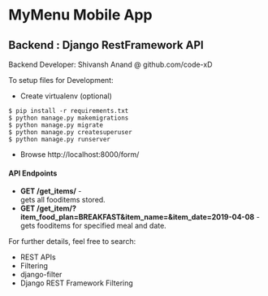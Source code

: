# MyMenu Mobile App

## Backend : Django RestFramework API

Backend Developer: Shivansh Anand @ github.com/code-xD

To setup files for Development: </br>
- Create virtualenv (optional)
```
$ pip install -r requirements.txt
$ python manage.py makemigrations
$ python manage.py migrate
$ python manage.py createsuperuser
$ python manage.py runserver
```
- Browse http://localhost:8000/form/ </br>

#### API Endpoints
- **GET /get_items/** - </br> gets all fooditems stored.
- **GET /get_item/?item_food_plan=BREAKFAST&item_name=&item_date=2019-04-08** - </br> gets fooditems for specified meal and date.

For further details, feel free to search:
- REST APIs
- Filtering
- django-filter
- Django REST Framework Filtering
